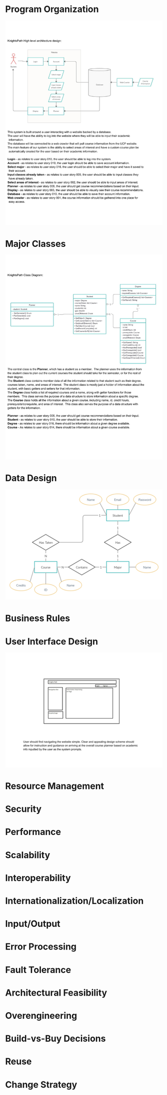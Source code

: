 # Program Organization
![High Level Architecture](pictures/KnightsPath_High_level_architecture_design.jpg "High Level Architecture")

# Major Classes
![Class Diagram](pictures/KnightsPath_Class_Diagram.jpg "Class Diagram")

# Data Design
![ERD](pictures/ERD.jpg "ERD Diagram")

# Business Rules

# User Interface Design
![User Interface](pictures/UIDiagram.jpg "User Interface Diagram")

# Resource Management

# Security

# Performance

# Scalability

# Interoperability

# Internationalization/Localization

# Input/Output

# Error Processing

# Fault Tolerance

# Architectural Feasibility

# Overengineering

# Build-vs-Buy Decisions

# Reuse

# Change Strategy
